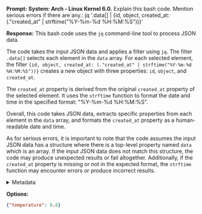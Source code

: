 **Prompt:**
**System: Arch - Linux Kernel 6.0.** Explain this bash code. Mention serious errors if there are any.:
     jq '.data[] | {id, object, created_at: (."created_at" | strftime("%Y-%m-%d %H:%M:%S"))}'

**Response:**
This bash code uses the `jq` command-line tool to process JSON data. 

The code takes the input JSON data and applies a filter using `jq`. The filter `.data[]` selects each element in the `data` array. For each selected element, the filter `{id, object, created_at: (."created_at" | strftime("%Y-%m-%d %H:%M:%S"))}` creates a new object with three properties: `id`, `object`, and `created_at`.

The `created_at` property is derived from the original `created_at` property of the selected element. It uses the `strftime` function to format the date and time in the specified format: "%Y-%m-%d %H:%M:%S".

Overall, this code takes JSON data, extracts specific properties from each element in the `data` array, and formats the `created_at` property as a human-readable date and time.

As for serious errors, it is important to note that the code assumes the input JSON data has a structure where there is a top-level property named `data` which is an array. If the input JSON data does not match this structure, the code may produce unexpected results or fail altogether. Additionally, if the `created_at` property is missing or not in the expected format, the `strftime` function may encounter errors or produce incorrect results.

<details><summary>Metadata</summary>

- Duration: 5912 ms
- Datetime: 2024-01-08T12:47:46.520424
- Model: gpt-3.5-turbo-0613

</details>

**Options:**
```json
{"temperature": 0.0}
```


